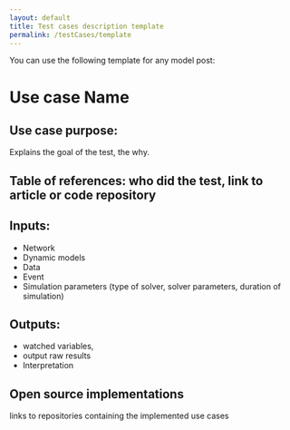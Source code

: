 ```yaml
---
layout: default
title: Test cases description template
permalink: /testCases/template
---
```


You can use the following template for any model post:

# Use case Name​

## Use case purpose: ​
Explains the goal of the test, the why. ​

## Table of references: who did the test, link to article or code repository​

## Inputs: ​
- Network ​
- Dynamic models​
- Data ​
- Event​
- Simulation parameters (type of solver, solver parameters, duration of simulation​)

## Outputs: ​

- watched variables, ​
- output raw results​
- Interpretation​

## Open source implementations
links to repositories containing the implemented use cases​

​